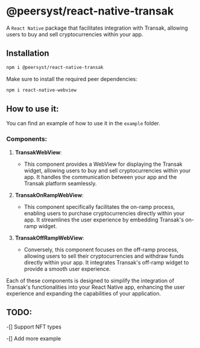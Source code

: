 # @peersyst/react-native-transak

A `React Native` package that facilitates integration with Transak, allowing users to buy and sell cryptocurrencies within your app.

## Installation

```bash
npm i @peersyst/react-native-transak
```

Make sure to install the required peer dependencies:

```bash
npm i react-native-webview
```

## How to use it:

You can find an example of how to use it in the `example` folder.

### Components:

1. **TransakWebView**:

   - This component provides a WebView for displaying the Transak widget, allowing users to buy and sell cryptocurrencies within your app. It handles the communication between your app and the Transak platform seamlessly.

2. **TransakOnRampWebView**:

   - This component specifically facilitates the on-ramp process, enabling users to purchase cryptocurrencies directly within your app. It streamlines the user experience by embedding Transak's on-ramp widget.

3. **TransakOffRampWebView**:
   - Conversely, this component focuses on the off-ramp process, allowing users to sell their cryptocurrencies and withdraw funds directly within your app. It integrates Transak's off-ramp widget to provide a smooth user experience.

Each of these components is designed to simplify the integration of Transak's functionalities into your React Native app, enhancing the user experience and expanding the capabilities of your application.

## TODO:

-[] Support NFT types

-[] Add more example
